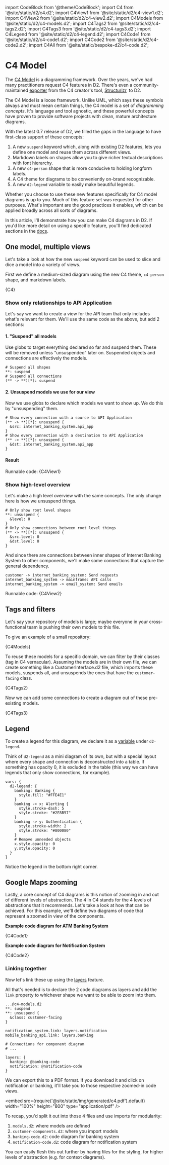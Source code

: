 import CodeBlock from '@theme/CodeBlock';
import C4 from '@site/static/d2/c4.d2';
import C4View1 from '@site/static/d2/c4-view1.d2';
import C4View2 from '@site/static/d2/c4-view2.d2';
import C4Models from '@site/static/d2/c4-models.d2';
import C4Tags2 from '@site/static/d2/c4-tags2.d2';
import C4Tags3 from '@site/static/d2/c4-tags3.d2';
import C4Legend from '@site/static/d2/c4-legend.d2';
import C4Code1 from '@site/static/d2/c4-code1.d2';
import C4Code2 from '@site/static/d2/c4-code2.d2';
import C4All from '@site/static/bespoke-d2/c4-code.d2';

# C4 Model

The [C4 Model](https://c4model.com/) is a diagramming framework. Over the years, we've had
many practitioners request C4 features in D2. There's even a community-maintained
[exporter](https://github.com/goto1134/structurizr-d2-exporter) from the C4 creator's
tool, [Structurizr](https://docs.structurizr.com/cli/export#options), to D2.

The C4 Model is a loose framework. Unlike UML, which says these symbols always and must
mean certain things, the C4 model is a set of *diagramming concepts*. It's language and
tool agnostic, and these powerful concepts have proven to provide software projects with
clean, mature architecture diagrams.

With the latest 0.7 release of D2, we filled the gaps in the language to have first-class
support of these concepts:

<!-- truncate -->

1. A new `suspend` keyword which, along with existing D2 features, lets you define one
   model and reuse them across different views.
2. Markdown labels on shapes allow you to give richer textual descriptions with font
   hierarchy.
3. A new `c4-person` shape that is more conducive to holding longform labels.
4. A C4 theme for diagrams to be conveniently on-brand recognizable.
5. A new `d2-legend` variable to easily make beautiful legends.

Whether you choose to use these new features specifically for C4 model diagrams is up to
you. Much of this feature set was requested for other purposes. What's important are the
good practices it enables, which can be applied broadly across all sorts of diagrams.

In this article, I'll demonstrate how you can make C4 diagrams in D2. If you'd like more
detail on using a specific feature, you'll find dedicated sections in the
[docs](https://d2lang.com).

## One model, multiple views

Let's take a look at how the new `suspend` keyword can be used to slice and dice a model
into a variety of views.

First we define a medium-sized diagram using the new C4 theme, `c4-person` shape, and
markdown labels.

<CodeBlock className="language-d2" expandeable={true}>
    {C4}
</CodeBlock>

<div className="embedSVG" dangerouslySetInnerHTML={{__html: require('@site/static/img/generated/c4.svg2')}}></div>

### Show only relationships to API Application

Let's say we want to create a view for the API team that only includes what's relevant for
them. We'll use the same code as the above, but add 2 sections:

#### 1. "Suspend" all models

Use globs to target everything declared so far and suspend them. These will be removed
unless "unsuspended" later on. Suspended objects and connections are effectively the
models.

```d2
# Suspend all shapes
**: suspend
# Suspend all connections
(** -> **)[*]: suspend
```

#### 2. Unsuspend models we use for our view

Now we use globs to declare which models we want to show up. We do this by "unsuspending"
them.

```d2
# Show every connection with a source to API Application
(** -> **)[*]: unsuspend {
  &src: internet_banking_system.api_app
}
# Show every connection with a destination to API Application
(** -> **)[*]: unsuspend {
  &dst: internet_banking_system.api_app
}
```

#### Result

<div className="embedSVG" dangerouslySetInnerHTML={{__html: require('@site/static/img/generated/c4-view1.svg2')}}></div>

Runnable code:
<CodeBlock className="language-d2" expandeable={true}>
    {C4View1}
</CodeBlock>

### Show high-level overview

Let's make a high level overview with the same concepts. The only change here is how we
unsuspend things.

```d2
# Only show root level shapes
**: unsuspend {
  &level: 0
}
# Only show connections between root level things
(** -> **)[*]: unsuspend {
  &src.level: 0
  &dst.level: 0
}
```

And since there are connections between inner shapes of Internet Banking System to other
components, we'll make some connections that capture the general dependency.

```d2
customer -> internet_banking_system: Send requests
internet_banking_system -> mainframe: API calls
internet_banking_system -> email_system: Send emails
```

<div className="embedSVG" dangerouslySetInnerHTML={{__html: require('@site/static/img/generated/c4-view2.svg2')}}></div>

Runnable code:
<CodeBlock className="language-d2" expandeable={true}>
    {C4View2}
</CodeBlock>

## Tags and filters

Let's say your repository of models is large; maybe everyone in your cross-functional team
is pushing their own models to this file.

To give an example of a small repository:

<div className="embedSVG" dangerouslySetInnerHTML={{__html: require('@site/static/img/generated/c4-models.svg2')}}></div>

<CodeBlock className="language-d2" expandeable={true}>
    {C4Models}
</CodeBlock>

To reuse these models for a specific domain, we can filter by their classes (tag in C4
vernacular). Assuming the models are in their own file, we can create something like a
CustomerInterface.d2 file, which imports these models, suspends all, and unsuspends the
ones that have the `customer-facing` class.

<CodeBlock className="language-d2-incomplete">
    {C4Tags2}
</CodeBlock>

<div className="embedSVG" dangerouslySetInnerHTML={{__html: require('@site/static/img/generated/c4-tags2.svg2')}}></div>

Now we can add some connections to create a diagram out of these pre-existing models.

<CodeBlock className="language-d2-incomplete" expandeable={true}>
    {C4Tags3}
</CodeBlock>

<div className="embedSVG" dangerouslySetInnerHTML={{__html: require('@site/static/img/generated/c4-tags3.svg2')}}></div>

## Legend

To create a legend for this diagram, we declare it as a [variable](/tour/vars/) under
`d2-legend`.

Think of `d2-legend` as a mini diagram of its own, but with a special layout where every
shape and connection is deconstructed into a table. If something has opacity 0, it is
excluded in the table (this way we can have legends that only show connections, for
example).

```d2
vars: {
  d2-legend: {
    banking: Banking {
      style.fill: "#FFE4E1"
    }
    banking -> x: Alerting {
      style.stroke-dash: 5
      style.stroke: "#2E8B57"
    }
    banking -> y: Authentication {
      style.stroke-width: 2
      style.stroke: "#800080"
    }
    # Remove unneeded objects
    x.style.opacity: 0
    y.style.opacity: 0
  }
}
```

Notice the legend in the bottom right corner.

<div className="embedSVG" dangerouslySetInnerHTML={{__html: require('@site/static/img/generated/c4-legend.svg2')}}></div>

## Google Maps zooming

Lastly, a core concept of C4 diagrams is this notion of zooming in and out of different
levels of abstraction. The 4 in C4 stands for the 4 levels of abstractions that it
recommends. Let's take a look at how that can be achieved. For this example, we'll define
two diagrams of code that represent a zoomed in view of the components.

**Example code diagram for ATM Banking System**

<CodeBlock className="language-d2-incomplete" expandeable={true}>
    {C4Code1}
</CodeBlock>

<div className="embedSVG" dangerouslySetInnerHTML={{__html: require('@site/static/img/generated/c4-code1.svg2')}}></div>

**Example code diagram for Notification System**

<CodeBlock className="language-d2-incomplete" expandeable={true}>
    {C4Code2}
</CodeBlock>

<div className="embedSVG" dangerouslySetInnerHTML={{__html: require('@site/static/img/generated/c4-code2.svg2')}}></div>

### Linking together

Now let's link these up using the [layers](/tour/composition/) feature.

All that's needed is to declare the 2 code diagrams as layers and add the `link` property
to whichever shape we want to be able to zoom into them.

```d2
...@c4-models.d2
**: suspend
**: unsuspend {
  &class: customer-facing
}

notification_system.link: layers.notification
mobile_banking_api.link: layers.banking

# Connections for component diagram
# ...

layers: {
  banking: @banking-code
  notification: @notification-code
}
```

We can export this to a PDF format. If you download it and click on notification or
banking, it'll take you to those respective zoomed-in code views.

<embed src={require('@site/static/img/generated/c4.pdf').default} width="100%" height="800"
 type="application/pdf" />

To recap, you'd split it out into those 4 files and use imports for modularity:
1. `models.d2`: where models are defined
2. `customer-components.d2`: where you import models
3. `banking-code.d2`: code diagram for banking system
3. `notification-code.d2`: code diagram for notification system

You can easily flesh this out further by having files for the styling, for higher levels
of abstraction (e.g. for context diagrams).
